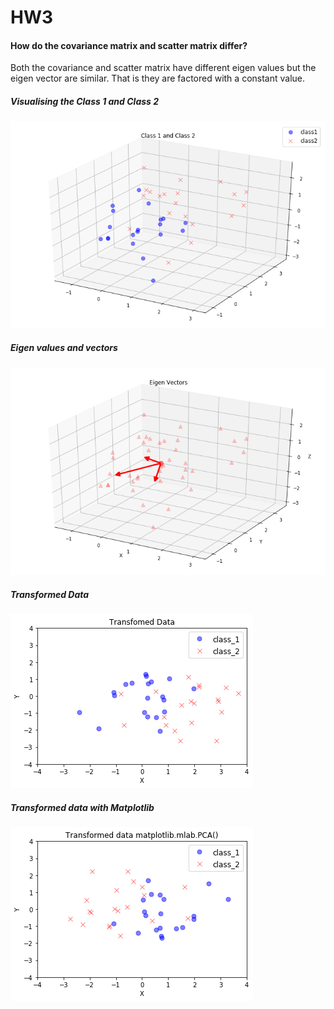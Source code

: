 # HW3

#### How do the covariance matrix and scatter matrix differ? 
Both the covariance and scatter matrix have different eigen values but the eigen vector are similar. That is they are factored with a constant value.


##### Visualising the Class 1 and Class 2

![](https://github.com/kailashnath979/CMPE255/blob/main/visualise_class1_class2.png)  
  
##### Eigen values and vectors  

![](https://github.com/kailashnath979/CMPE255/blob/main/eigen_values.png)  

##### Transformed Data  
![](https://github.com/kailashnath979/CMPE255/blob/main/Transformed_Data.png)  

##### Transformed data with Matplotlib  
![](https://github.com/kailashnath979/CMPE255/blob/main/Transformed_Data_2.png)  
